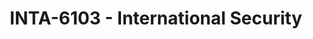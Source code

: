 ---
layout: course
title: INTA-6103 - International Security
aliases: 
course_id: INTA-6103
permalink: /INTA-6103/
avg_difficulty: 2.29
avg_rating: 3.50
avg_workload: 3.00
course_number: 6103
---